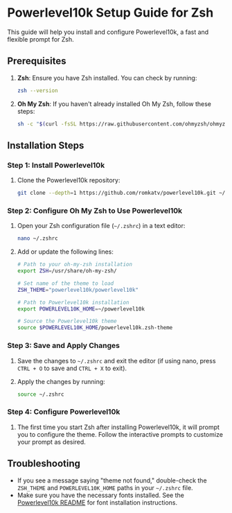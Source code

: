 # Powerlevel10k Setup Guide for Zsh

This guide will help you install and configure Powerlevel10k, a fast and flexible prompt for Zsh.

## Prerequisites

1. **Zsh**: Ensure you have Zsh installed. You can check by running:
   ```bash
   zsh --version
   ```

2. **Oh My Zsh**: If you haven't already installed Oh My Zsh, follow these steps:
   ```bash
   sh -c "$(curl -fsSL https://raw.githubusercontent.com/ohmyzsh/ohmyzsh/master/tools/install.sh)"
   ```

## Installation Steps

### Step 1: Install Powerlevel10k

1. Clone the Powerlevel10k repository:
   ```bash
   git clone --depth=1 https://github.com/romkatv/powerlevel10k.git ~/powerlevel10k
   ```

### Step 2: Configure Oh My Zsh to Use Powerlevel10k

1. Open your Zsh configuration file (`~/.zshrc`) in a text editor:
   ```bash
   nano ~/.zshrc
   ```

2. Add or update the following lines:

   ```bash
   # Path to your oh-my-zsh installation
   export ZSH=/usr/share/oh-my-zsh/

   # Set name of the theme to load
   ZSH_THEME="powerlevel10k/powerlevel10k"

   # Path to Powerlevel10k installation
   export POWERLEVEL10K_HOME=~/powerlevel10k

   # Source the Powerlevel10k theme
   source $POWERLEVEL10K_HOME/powerlevel10k.zsh-theme
   ```

### Step 3: Save and Apply Changes

1. Save the changes to `~/.zshrc` and exit the editor (if using nano, press `CTRL + O` to save and `CTRL + X` to exit).

2. Apply the changes by running:
   ```bash
   source ~/.zshrc
   ```

### Step 4: Configure Powerlevel10k

1. The first time you start Zsh after installing Powerlevel10k, it will prompt you to configure the theme. Follow the interactive prompts to customize your prompt as desired.

## Troubleshooting

- If you see a message saying "theme not found," double-check the `ZSH_THEME` and `POWERLEVEL10K_HOME` paths in your `~/.zshrc` file.
- Make sure you have the necessary fonts installed. See the [Powerlevel10k README](https://github.com/romkatv/powerlevel10k#font-installation) for font installation instructions.
